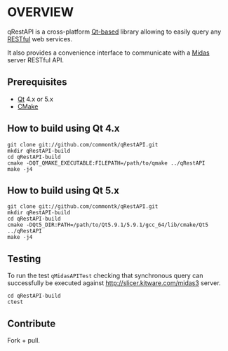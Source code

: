 # OVERVIEW

qRestAPI is a cross-platform [Qt-based](https://www.qt.io/) library 
allowing to easily query any [RESTful](https://en.wikipedia.org/wiki/Representational_state_transfer) web services. 

It also provides a convenience interface to communicate with a [Midas](http://midas.kitware.com) server RESTful API.

## Prerequisites

 * [Qt](https://www.qt.io/) 4.x or 5.x
 * [CMake](http://www.cmake.org)

## How to build using Qt 4.x

    git clone git://github.com/commontk/qRestAPI.git
    mkdir qRestAPI-build
    cd qRestAPI-build
    cmake -DQT_QMAKE_EXECUTABLE:FILEPATH=/path/to/qmake ../qRestAPI
    make -j4

## How to build using Qt 5.x

    git clone git://github.com/commontk/qRestAPI.git
    mkdir qRestAPI-build
    cd qRestAPI-build
    cmake -DQt5_DIR:PATH=/path/to/Qt5.9.1/5.9.1/gcc_64/lib/cmake/Qt5 ../qRestAPI
    make -j4

## Testing

To run the test `qMidasAPITest` checking that synchronous query can successfully be executed against http://slicer.kitware.com/midas3 server.

    cd qRestAPI-build
    ctest

## Contribute
Fork + pull.
